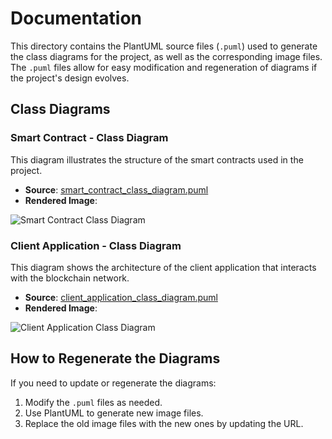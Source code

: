 # Documentation

This directory contains the PlantUML source files (`.puml`) used to generate the class diagrams for the project, as well as the corresponding image files. The `.puml` files allow for easy modification and regeneration of diagrams if the project's design evolves.

## Class Diagrams

### Smart Contract - Class Diagram

This diagram illustrates the structure of the smart contracts used in the project.

- **Source**: [smart_contract_class_diagram.puml](docs/smart_contract_class_diagram.puml)
- **Rendered Image**:
  
![Smart Contract Class Diagram](https://www.plantuml.com/plantuml/png/TP71JiCm38RlUGfh9z3e9AuH1s27CGa9fC43XE95WJOfiQk19juTruKmK7TAxT_VRzU-97QP-xOnTUE8u6uNCSFU05IGihUmuHoYrxWdaKhcqtmZruv28qG5Rxce4k4xPxUEstG4kKKFYd5eaTYrdOKcAUixkayKEAHOOA7_uCiKnR_clQd0OwIXTAMlcSCoesDy4FrLs9FVmSxWQO3jw75QtEVoaRe9uB3aiNl-SNtvvnfnfuuRTjoJBNzuYA-GhshktNgwZI9ZsKqWJldZo1Y2HzfYdh3HGVI65lHHhknFKt2nMC3iV3Os10jL6j96moAM4uckA_i2)

### Client Application - Class Diagram

This diagram shows the architecture of the client application that interacts with the blockchain network.

- **Source**: [client_application_class_diagram.puml](docs/client_application_class_diagram.puml)
- **Rendered Image**:
  
![Client Application Class Diagram](https://www.plantuml.com/plantuml/png/XP11IyKm3CVl_HJXdTv3L_0wFAYtWV04lOc7E6CfREbCyl21-DrjLxPv4M_9_zTVskP63SLEu-3w0LNX-CaayEK06aWIMdWqYHpc_gGPhSctgmhSeSOX6mryo4fpHsSJxFWz_Q7SKu1PipYI6evJ2qEQtJ3fGz9eCV4gPtlHRwSfcnSmOcJOemHTJXrS0u7iAA7ZDphlqo_s_789sYCpIOvgSLXWzPu4MR4lzrRVjk2_EHqR1P8yo7jV7bjNUUqzxAvszSlGGfDAx6gxmRgFmbzBxNu0)

## How to Regenerate the Diagrams

If you need to update or regenerate the diagrams:

1. Modify the `.puml` files as needed.
2. Use PlantUML to generate new image files.
3. Replace the old image files with the new ones by updating the URL.

